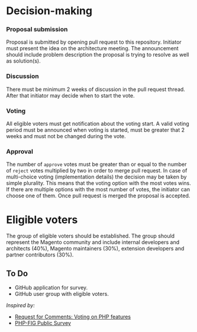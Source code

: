 # Decision-making

### Proposal submission
Proposal is submitted by opening pull request to this repository.
Initiator must present the idea on the architecture meeting.
The announcement should include problem description the proposal is trying to resolve as well as solution(s).

### Discussion
There must be minimum 2 weeks of discussion in the pull request thread.
After that initiator may decide when to start the vote.

### Voting
All eligible voters must get notification about the voting start.
A valid voting period must be announced when voting is started, must be greater that 2 weeks and must not be changed during the vote.

### Approval
The number of `approve` votes must be greater than or equal to the number of `reject` votes multiplied by two in order to merge pull request.
In case of multi-choice voting (implementation details) the decision may be taken by simple plurality. This means that the voting option with the most votes wins. If there are multiple options with the most number of votes, the initiator can choose one of them.
Once pull request is merged the proposal is accepted.

# Eligible voters
The group of eligible voters should be established. The group should represent the Magento community and include internal developers and architects (40%), Magento maintainers (30%), extension developers and partner contributors (30%).

## To Do
- GitHub application for survey.
- GitHub user group with eligible voters.

_Inspired by:_
- [Request for Comments: Voting on PHP features](https://wiki.php.net/rfc/voting)
- [PHP-FIG Public Survey](https://github.com/php-fig/fig-standards/blob/master/proposed/extended-coding-style-guide-meta.md#44-public-survey)
